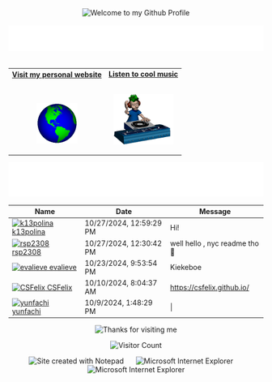 <!-- "Hero" Header -->
<div align="center">
  <img src="https://github.com/BrunnerLivio/brunnerlivio/blob/master/images/welcome.png?raw=true" style="max-width: 100%;" alt="Welcome to my Github Profile" />
  <br />
  <br />
  <img height="50" alt="My Name is Leonardo and I like Front-end" src="images/personal_note.svg" />
  <br />
  <br />

</div>

<!-- Social -->
<table width="100%" align="center">
<tr>
<td align="center">
<a href="https://brunnerliv.io">
<strong>Visit my personal website </strong>
<br />
<br />
<br />

<p>

<img alt="Globe" height="80" src="images/globe.gif">
</a>
</p>

</td>


<td align="center">
<a href="https://www.youtube.com/watch?v=3YxaaGgTQYM&ab_channel=EvanescenceVEVO">
<strong>Listen to cool music</strong>
<br />
<br />


<p>
<img height="100" alt="Music" src="images/music.gif"> 
</a>
</p>

</td>
</tr>
</table>

<div align="center">
<a href="https://github.com/BrunnerLivio/brunnerlivio/issues/62#issuecomment-new"><img src="images/guestbook.svg"></a> 
</div>

<!-- Guestbook -->
| Name | Date | Message |
|---|---|---|
| <a href="https://github.com/k13polina"><img width="24" src="https://avatars.githubusercontent.com/u/186172477?s=24&u=16e65b9af525fb36f468c8b6aaa1cc81d2a69dfb&v=4" alt="k13polina" /> k13polina</a> |10/27/2024, 12:59:29 PM|Hi!|
| <a href="https://github.com/rsp2308"><img width="24" src="https://avatars.githubusercontent.com/u/109982622?s=24&u=2752c2e467f29a69edf3836fc5bcd582e80fe31c&v=4" alt="rsp2308" /> rsp2308</a> |10/27/2024, 12:30:42 PM|well hello , nyc readme tho🥸|
| <a href="https://github.com/evalieve"><img width="24" src="https://avatars.githubusercontent.com/u/82043576?s=24&u=7e56ab7d724b5f51c5ac0c13db5f45836e3af33a&v=4" alt="evalieve" /> evalieve</a> |10/23/2024, 9:53:54 PM|Kiekeboe|
| <a href="https://github.com/CSFelix"><img width="24" src="https://avatars.githubusercontent.com/u/57205604?s=24&u=eeac78f3859821d83eef1f755ff917f92bc1e976&v=4" alt="CSFelix" /> CSFelix</a> |10/10/2024, 8:04:37 AM|https://csfelix.github.io/|
| <a href="https://github.com/yunfachi"><img width="24" src="https://avatars.githubusercontent.com/u/73419713?s=24&u=0f6478f1a617fd42657f786c950ec68491de1709&v=4" alt="yunfachi" /> yunfachi</a> |10/9/2024, 1:48:29 PM|&#124;|\n|test|test|test|
<!-- /Guestbook -->

<!-- Footer -->

<div align="center">

<img height="120" alt="Thanks for visiting me" width="100%" src="https://raw.githubusercontent.com/BrunnerLivio/brunnerlivio/master/images/marquee.svg" />
<br />

![Visitor Count](https://profile-counter.glitch.me/brunnerlivio/count.svg)


<img src="https://raw.githubusercontent.com/BrunnerLivio/brunnerlivio/master/images/notepad.gif" alt="Site created with Notepad" height="30" />
<!-- "margin-right: whatever;" -->
<span>&nbsp;&nbsp;&nbsp;&nbsp;</span>  
<img src="https://raw.githubusercontent.com/BrunnerLivio/brunnerlivio/master/images/ie_logo.gif" alt="Microsoft Internet Explorer" />
<span>&nbsp;&nbsp;&nbsp;&nbsp;</span>  
<img src="https://raw.githubusercontent.com/BrunnerLivio/brunnerlivio/master/images/noframes.gif" alt="Microsoft Internet Explorer" />

</div>
